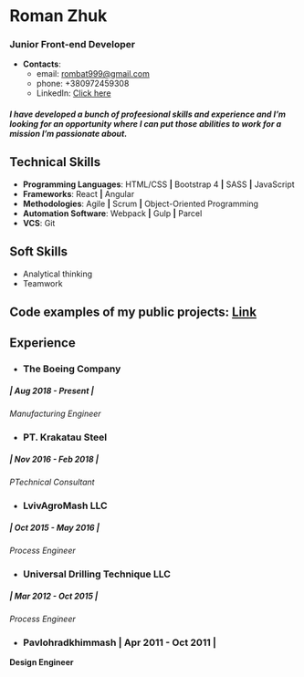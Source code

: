 # Roman Zhuk

### Junior Front-end Developer

- **Contacts**:
  - email: rombat999@gmail.com
  - phone: +380972459308
  - LinkedIn: [Click here](https://www.linkedin.com/in/roman-zhuk/)


##### I have developed a bunch of profeesional skills and experience and I’m looking for an opportunity where I can put those abilities to work for a mission I’m passionate about.


## Technical Skills
* **Programming Languages**: HTML/CSS **|** Bootstrap 4 **|** SASS **|** JavaScript
* **Frameworks**: React **|** Angular
* **Methodologies**: Agile **|** Scrum **|** Object-Oriented Programming
* **Automation Software**:   Webpack **|** Gulp **|** Parcel
* **VCS**: Git 

## Soft Skills
* Analytical thinking
* Teamwork

## Code examples of my public projects: [Link](https://github.com/ferdigo)

## Experience

* ### The Boeing Company
##### | Aug 2018 - Present |
*Manufacturing Engineer*

* ### PT. Krakatau Steel
##### | Nov 2016 - Feb 2018 |
*PTechnical Consultant*

* ### LvivAgroMash LLC
##### | Oct 2015 - May 2016 |
*Process Engineer*

* ### Universal Drilling Technique LLC
##### | Mar 2012 - Oct 2015 |
*Process Engineer*

* ### Pavlohradkhimmash | Apr 2011 - Oct 2011 |
**Design Engineer**
